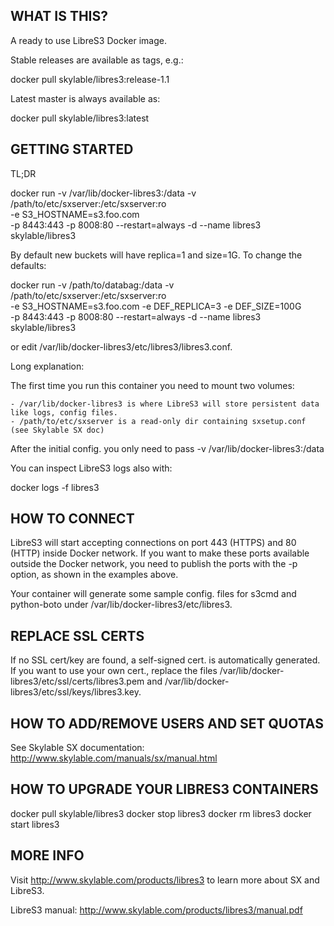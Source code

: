 ## WHAT IS THIS?

A ready to use LibreS3 Docker image.

Stable releases are available as tags, e.g.:

   docker pull skylable/libres3:release-1.1

Latest master is always available as:

   docker pull skylable/libres3:latest


## GETTING STARTED

TL;DR

   docker run -v /var/lib/docker-libres3:/data -v /path/to/etc/sxserver:/etc/sxserver:ro \
       -e S3_HOSTNAME=s3.foo.com \
       -p 8443:443 -p 8008:80 --restart=always -d --name libres3 skylable/libres3

By default new buckets will have replica=1 and size=1G. To change the defaults:

   docker run -v /path/to/databag:/data -v /path/to/etc/sxserver:/etc/sxserver:ro \
       -e S3_HOSTNAME=s3.foo.com -e DEF_REPLICA=3 -e DEF_SIZE=100G \
       -p 8443:443 -p 8008:80 --restart=always -d --name libres3 skylable/libres3

or edit /var/lib/docker-libres3/etc/libres3/libres3.conf.

Long explanation:

The first time you run this container you need to mount two volumes:

    - /var/lib/docker-libres3 is where LibreS3 will store persistent data like logs, config files.
    - /path/to/etc/sxserver is a read-only dir containing sxsetup.conf (see Skylable SX doc)

After the initial config. you only need to pass -v /var/lib/docker-libres3:/data

You can inspect LibreS3 logs also with: 

   docker logs -f libres3


## HOW TO CONNECT

LibreS3 will start accepting connections  on port 443 (HTTPS) and 80 (HTTP) inside 
Docker network.
If you want to make these ports available outside the Docker network, you need 
to publish the ports with the -p option, as shown in the examples above.

Your container will generate some sample config. files for s3cmd and python-boto under 
/var/lib/docker-libres3/etc/libres3.

## REPLACE SSL CERTS

If no SSL cert/key are found, a self-signed cert. is automatically generated.
If you want to use your own cert., replace the files /var/lib/docker-libres3/etc/ssl/certs/libres3.pem
and /var/lib/docker-libres3/etc/ssl/keys/libres3.key.

## HOW TO ADD/REMOVE USERS AND SET QUOTAS

See Skylable SX documentation: http://www.skylable.com/manuals/sx/manual.html

## HOW TO UPGRADE YOUR LIBRES3 CONTAINERS

   docker pull skylable/libres3
   docker stop libres3
   docker rm libres3
   docker start libres3

## MORE INFO

Visit http://www.skylable.com/products/libres3 to learn more about SX and LibreS3.

LibreS3 manual: http://www.skylable.com/products/libres3/manual.pdf

